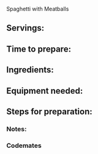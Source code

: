 Spaghetti with Meatballs 

## Servings: 

## Time to prepare: 

## Ingredients:


## Equipment needed:


## Steps for preparation:



### Notes:



### Codemates #
